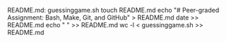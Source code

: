 README.md: guessinggame.sh
	touch README.md
	echo "# Peer-graded Assignment: Bash, Make, Git, and GitHub" > README.md
	date >> README.md
	echo "    " >> README.md
	wc -l < guessinggame.sh >> README.md
